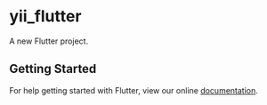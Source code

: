 # yii_flutter

A new Flutter project.

## Getting Started

For help getting started with Flutter, view our online
[documentation](https://flutter.io/).
